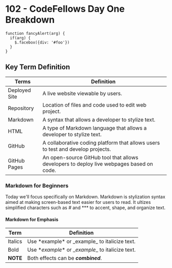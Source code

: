 # 102 - CodeFellows Day One Breakdown

    function fancyAlert(arg) {
      if(arg) {
        $.facebox({div: '#foo'})
      }
    }
        

## Key Term Definition

Terms | Definition
------------ | ------------
Deployed Site | A live website viewable by users.
Repository | Location of files and code used to edit web project.
Markdown | A syntax that allows a developer to stylize text.
HTML | A type of Markdown language that allows a developer to stylize text.
GitHub | A collaborative coding platform that allows users to test and develop projects.
GitHub Pages | An open-source GitHub tool that allows developers to deploy live webpages based on code.

### Markdown for Beginners

Today we'll focus specifically on Markdown. Markdown is stylization syntax aimed at making screen-based text easier for users to read. It ultizes simplified characters such as *#* and *** to accent, shape, and organize text.

#### **Markdown for Emphasis**


Term | Definition
------------ | -------------
Italics | Use \*example* or \_example_ to italicize text.
Bold | Use \**example** or \__example__ to italicize text.
**NOTE** | Both effects can be ***combined***.
